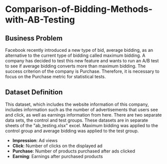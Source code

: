 # Comparison-of-Bidding-Methods-with-AB-Testing

## Business Problem
Facebook recently introduced a new type of bid, average bidding, as an alternative to the current type of bidding called maximum bidding. A company has decided to test this new feature and wants to run an A/B test to see if average bidding converts more than maximum bidding. The success criterion of the company is Purchase. Therefore, it is necessary to focus on the Purchase metric for statistical tests.

## Dataset Definition
This dataset, which includes the website information of this company, includes information such as the number of advertisements that users see and click, as well as earnings information from here. There are two separate data sets, the control and test groups. These datasets are in separate sheets of the "ab_testing.xlsx" excel. Maximum bidding was applied to the control group and average bidding was applied to the test group.

* **Impression**: Ad views
* **Click**: Number of clicks on the displayed ad
* **Purchase**: Number of products purchased after ads clicked
* **Earning**: Earnings after purchased products
